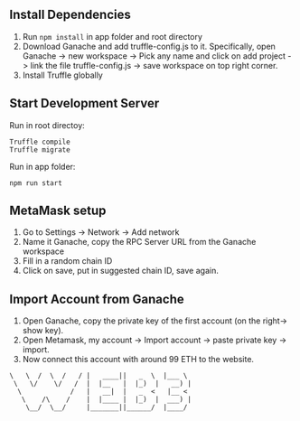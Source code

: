 ## Install Dependencies

1. Run `npm install` in app folder and root directory
2. Download Ganache and add truffle-config.js to it. Specifically, open Ganache -> new workspace -> Pick any name and click on add project -> link the file truffle-config.js -> save workspace on top right corner. 
3. Install Truffle globally


## Start Development Server 
Run in root directoy:
```
Truffle compile
Truffle migrate
```

Run in app folder:

`npm run start`

## MetaMask setup
1. Go to Settings -> Network -> Add network 
2. Name it Ganache, copy the RPC Server URL from the Ganache workspace
3. Fill in a random chain ID
4. Click on save, put in suggested chain ID, save again. 

## Import Account from Ganache
1. Open Ganache, copy the private key of the first account (on the right-> show key).
2. Open Metamask, my account -> Import account -> paste private key -> import.
3. Now connect this account with around 99 ETH to the website. 










```
\   \  /  \  /   / |   ____||   _  \  |___ \  
 \   \/    \/   /  |  |__   |  |_)  |   __) | 
  \            /   |   __|  |   _  <   |__ <  
   \    /\    /    |  |____ |  |_)  |  ___) | 
    \__/  \__/     |_______||______/  |____/  
  ```                                           
